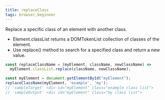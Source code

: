 ```yaml
---
title: replaceClass
tags: browser,beginner
---
```


Replace a specific class of an element with another class.

- Element.classList returns a DOMTokenList collection of classes of the element.
- Use replace() method to search for a specified class and return a new value.

```js
const replaceClassName = (myElement, className, newClassName) =>
  myElement.classList.replace(className, newClassName);
```

```js
const myElement = document.getElementById("myElement");
replaceClassName(myElement, 'example', 'my'); 
// 'sampleTarget' <div id="myElement" class="example class list">
// 'sampleOutput' <div id="myElement" class="my class list">
```
